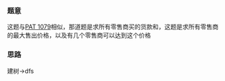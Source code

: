 ### 题意
这题与[PAT 1079](https://pintia.cn/problem-sets/994805342720868352/problems/994805388447170560)相似，那道题是求所有零售商买的货款和，这题是求所有零售商的最大售出价格，以及有几个零售商可以达到这个价格

### 思路
建树->dfs